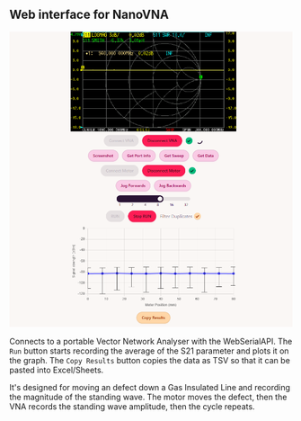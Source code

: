 ## Web interface for NanoVNA

![alt text](screenshot.png)

Connects to a portable Vector Network Analyser with the WebSerialAPI. The `Run` button starts recording the average of the S21 parameter and plots it on the graph. The `Copy Results` button copies the data as TSV so that it can be pasted into Excel/Sheets.

It's designed for moving an defect down a Gas Insulated Line and recording the magnitude of the standing wave. The motor moves the defect, then the VNA records the standing wave amplitude, then the cycle repeats.
